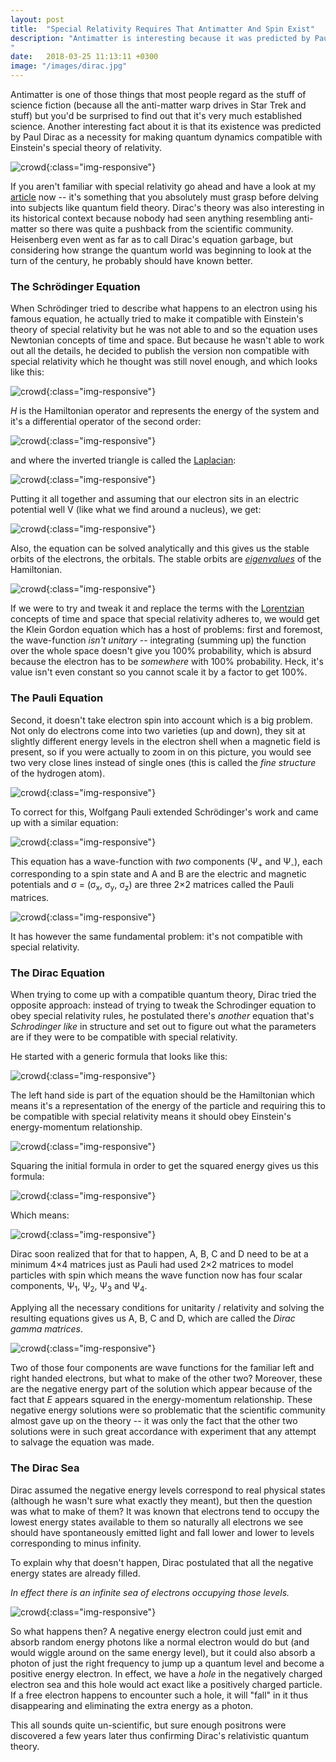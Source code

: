 ```yaml
---
layout: post
title:  "Special Relativity Requires That Antimatter And Spin Exist"
description: "Antimatter is interesting because it was predicted by Paul Dirac's equation before it was actually discovered in a laboratory and for a while this prediction was actually problematic because no one had actually seen such an exotic form of matter.
"
date:   2018-03-25 11:13:11 +0300
image: "/images/dirac.jpg"
---
```

Antimatter is one of those things that most people regard as the stuff of science fiction (because all the anti-matter warp drives in Star Trek and stuff) but you'd be surprised to find out that it's very much established science. Another interesting fact about it is that its existence was predicted by Paul Dirac as a necessity for making quantum dynamics compatible with Einstein's special theory of relativity.

![crowd](/images/dirac.jpg){:class="img-responsive"}

If you aren't familiar with special relativity go ahead and have a look at my [article](http://florintoader.net/special-relativity) now -- it's something that you absolutely must grasp before delving into subjects like quantum field theory. Dirac's theory was also interesting in its historical context because nobody had seen anything resembling anti-matter so there was quite a pushback from the scientific community. Heisenberg even went as far as to call Dirac's equation garbage, but considering how strange the quantum world was beginning to look at the turn of the century, he probably should have known better.

### The Schrödinger Equation
When Schrödinger tried to describe what happens to an electron using his famous equation, he actually tried to make it compatible with Einstein's theory of special relativity but he was not able to and so the equation uses Newtonian concepts of time and space. But because he wasn't able to work out all the details, he decided to publish the version non compatible with special relativity which he thought was still novel enough, and which looks like this:

![crowd](/images/schrodinger.svg){:class="img-responsive"}

*H* is the Hamiltonian operator and represents the energy of the system and it's a differential operator of the second order:

![crowd](/images/hamiltonian.svg){:class="img-responsive"}

and where the inverted triangle is called the [Laplacian](https://en.wikipedia.org/wiki/Laplace_operator):

![crowd](/images/laplacian.svg){:class="img-responsive"}

Putting it all together and assuming that our electron sits in an electric potential well V (like what we find around a nucleus), we get:

![crowd](/images/schrodinger2.svg){:class="img-responsive"}

Also, the equation can be solved analytically and this gives us the stable orbits of the electrons, the orbitals. The stable orbits are [*eigenvalues*](https://en.wikipedia.org/wiki/Eigenvalues_and_eigenvectors) of the Hamiltonian.

![crowd](/images/orbitals.gif){:class="img-responsive"}

If we were to try and tweak it and replace the terms with the [Lorentzian](https://en.wikipedia.org/wiki/Lorentz_covariance) concepts of time and space that special relativity adheres to, we would get the Klein Gordon equation which has a host of problems: first and foremost, the wave-function *isn't unitary* -- integrating (summing up) the function over the whole space doesn't give you 100% probability, which is absurd because the electron has to be *somewhere* with 100% probability. Heck, it's value isn't even constant so you cannot scale it by a factor to get 100%.


### The Pauli Equation
Second, it doesn't take electron spin into account which is a big problem. Not only do electrons come into two varieties (up and down), they sit at slightly different energy levels in the electron shell when a magnetic field is present, so if you were actually to zoom in on this picture, you would see two very close lines instead of single ones (this is called the *fine structure* of the hydrogen atom).

![crowd](/images/hydrogen-spectrum.png){:class="img-responsive"}

To correct for this, Wolfgang Pauli extended Schrödinger's work and came up with a similar equation:

![crowd](/images/pauli2.svg){:class="img-responsive"}

This equation has a wave-function with *two* components (&#936;<sub>+</sub> and &#936;<sub>-</sub>), each corresponding to a spin state and A and B are the electric and magnetic potentials and σ = (σ<sub>x</sub>, σ<sub>y</sub>, σ<sub>z</sub>) are three 2&times;2 matrices called the Pauli matrices.

![crowd](/images/pauli3.svg){:class="img-responsive"}

It has however the same fundamental problem: it's not compatible with special relativity.

### The Dirac Equation
When trying to come up with a compatible quantum theory, Dirac tried the opposite approach: instead of trying to tweak the Schrodinger equation to obey special relativity rules, he postulated there's *another* equation that's *Schrodinger like* in structure and set out to figure out what the parameters are if they were to be compatible with special relativity.

He started with a generic formula that looks like this:

![crowd](/images/dirac-generic.svg){:class="img-responsive"}

The left hand side is part of the equation should be the Hamiltonian which means it's a representation of the energy of the particle and requiring this to be compatible with special relativity means it should obey Einstein's energy-momentum relationship.

![crowd](/images/energy-momentum.svg){:class="img-responsive"}

Squaring the initial formula in order to get the squared energy gives us this formula:

![crowd](/images/dirac2.svg){:class="img-responsive"}

Which means:

![crowd](/images/dirac6.svg){:class="img-responsive"}

Dirac soon realized that for that to happen, A, B, C and D need to be at a minimum 4&times;4 matrices just as Pauli had used 2&times;2 matrices to model particles with spin which means the wave function now has four scalar components, &#936;<sub>1</sub>, &#936;<sub>2</sub>, &#936;<sub>3</sub> and &#936;<sub>4</sub>.

Applying all the necessary conditions for unitarity / relativity and solving the resulting equations gives us A, B, C and D, which are called the *Dirac gamma matrices*.

![crowd](/images/gamma-matrices.svg){:class="img-responsive"}

Two of those four components are wave functions for the familiar left and right handed electrons, but what to make of the other two? Moreover, these are the negative energy part of the solution which appear because of the fact that *E* appears squared in the energy-momentum relationship. These negative energy solutions were so problematic that the scientific community almost gave up on the theory -- it was only the fact that the other two solutions were in such great accordance with experiment that any attempt to salvage the equation was made.

### The Dirac Sea
Dirac assumed the negative energy levels correspond to real physical states (although he wasn't sure what exactly they meant), but then the question was what to make of them? It was known that electrons tend to occupy the lowest energy states available to them so naturally all electrons we see should have spontaneously emitted light and fall lower and lower to levels corresponding to minus infinity.

To explain why that doesn't happen, Dirac postulated that all the negative energy states are already filled.

*In effect there is an infinite sea of electrons occupying those levels.*

![crowd](/images/diracsea.png){:class="img-responsive"}

So what happens then? A negative energy electron could just emit and absorb random energy photons like a normal electron would do but (and would wiggle around on the same energy level), but it could also absorb a photon of just the right frequency to jump up a quantum level and become a positive energy electron. In effect, we have a *hole* in the negatively charged electron sea and this hole would act exact like a positively charged particle. If a free electron happens to encounter such a hole, it will "fall" in it thus disappearing and eliminating the extra energy as a photon.

This all sounds quite un-scientific, but sure enough positrons were discovered a few years later thus confirming Dirac's relativistic quantum theory.
